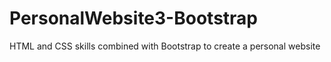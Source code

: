 # PersonalWebsite3-Bootstrap
HTML and CSS skills combined with Bootstrap to create a personal website
